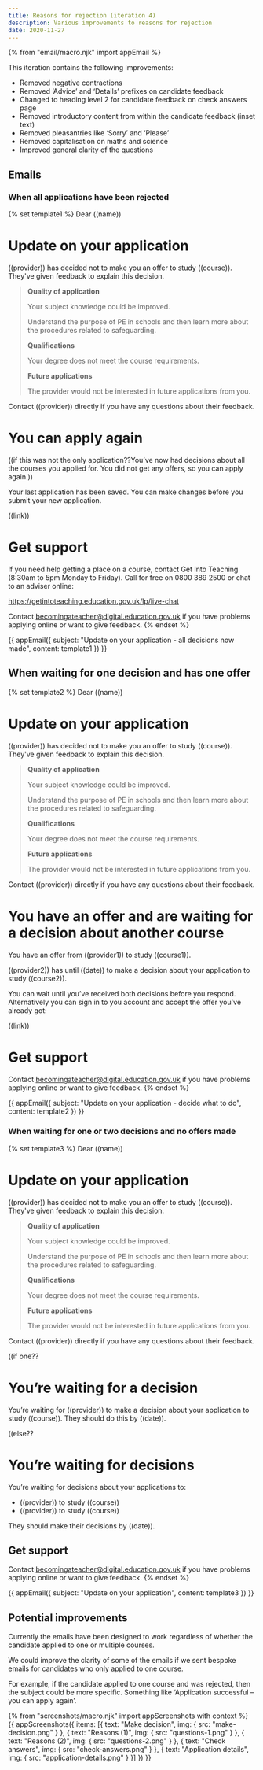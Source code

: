 ```yaml
---
title: Reasons for rejection (iteration 4)
description: Various improvements to reasons for rejection
date: 2020-11-27
---
```


<!-- markdownlint-disable MD001 MD025 -->

{% from "email/macro.njk" import appEmail %}

This iteration contains the following improvements:

* Removed negative contractions
* Removed ‘Advice’ and ‘Details’ prefixes on candidate feedback
* Changed to heading level 2 for candidate feedback on check answers page
* Removed introductory content from within the candidate feedback (inset text)
* Removed pleasantries like ‘Sorry’ and ‘Please’
* Removed capitalisation on maths and science
* Improved general clarity of the questions

## Emails

### When all applications have been rejected

{% set template1 %}
Dear ((name))

# Update on your application

((provider)) has decided not to make you an offer to study ((course)). They've given feedback to explain this decision.

> **Quality of application**
>
> Your subject knowledge could be improved.
>
> Understand the purpose of PE in schools and then learn more about the procedures related to safeguarding.
>
> **Qualifications**
>
> Your degree does not meet the course requirements.
>
> **Future applications**
>
> The provider would not be interested in future applications from you.

Contact ((provider)) directly if you have any questions about their feedback.

# You can apply again

((if this was not the only application??You’ve now had decisions about all the courses you applied for. You did not get any offers, so you can apply again.))

Your last application has been saved. You can make changes before you submit your new application.

((link))

# Get support

If you need help getting a place on a course, contact Get Into Teaching (8:30am to 5pm Monday to Friday). Call for free on 0800 389 2500 or chat to an adviser online:

https://getintoteaching.education.gov.uk/lp/live-chat

Contact becomingateacher@digital.education.gov.uk if you have problems applying online or want to give feedback.
{% endset %}

{{ appEmail({
  subject: "Update on your application - all decisions now made",
  content: template1
}) }}

## When waiting for one decision and has one offer

{% set template2 %}
Dear ((name))

# Update on your application

((provider)) has decided not to make you an offer to study ((course)). They've given feedback to explain this decision.

> **Quality of application**
>
> Your subject knowledge could be improved.
>
> Understand the purpose of PE in schools and then learn more about the procedures related to safeguarding.
>
> **Qualifications**
>
> Your degree does not meet the course requirements.
>
> **Future applications**
>
> The provider would not be interested in future applications from you.

Contact ((provider)) directly if you have any questions about their feedback.

# You have an offer and are waiting for a decision about another course

You have an offer from ((provider1)) to study ((course1)).

((provider2)) has until ((date)) to make a decision about your application to study ((course2)).

You can wait until you’ve received both decisions before you respond. Alternatively you can sign in to you account and accept the offer you’ve already got:

((link))

# Get support

Contact becomingateacher@digital.education.gov.uk if you have problems applying online or want to give feedback.
{% endset %}

{{ appEmail({
  subject: "Update on your application - decide what to do",
  content: template2
}) }}

### When waiting for one or two decisions and no offers made

{% set template3 %}
Dear ((name))

# Update on your application

((provider)) has decided not to make you an offer to study ((course)). They've given feedback to explain this decision.

> **Quality of application**
>
> Your subject knowledge could be improved.
>
> Understand the purpose of PE in schools and then learn more about the procedures related to safeguarding.
>
> **Qualifications**
>
> Your degree does not meet the course requirements.
>
> **Future applications**
>
> The provider would not be interested in future applications from you.

Contact ((provider)) directly if you have any questions about their feedback.

((if one??

# You’re waiting for a decision

You’re waiting for ((provider)) to make a decision about your application to study ((course)). They should do this by ((date)).

((else??

# You’re waiting for decisions

You’re waiting for decisions about your applications to:

* ((provider)) to study ((course))
* ((provider)) to study ((course))

They should make their decisions by ((date)).

## Get support

Contact becomingateacher@digital.education.gov.uk if you have problems applying online or want to give feedback.
{% endset %}

{{ appEmail({
  subject: "Update on your application",
  content: template3
}) }}

## Potential improvements

Currently the emails have been designed to work regardless of whether the candidate applied to one or multiple courses.

We could improve the clarity of some of the emails if we sent bespoke emails for candidates who only applied to one course.

For example, if the candidate applied to one course and was rejected, then the subject could be more specific. Something like ‘Application successful – you can apply again’.

{% from "screenshots/macro.njk" import appScreenshots with context %}
{{ appScreenshots({
  items: [{
    text: "Make decision",
    img: {
      src: "make-decision.png"
    }
  }, {
    text: "Reasons (1)",
    img: {
      src: "questions-1.png"
    }
  }, {
    text: "Reasons (2)",
    img: {
      src: "questions-2.png"
    }
  }, {
    text: "Check answers",
    img: {
      src: "check-answers.png"
    }
  }, {
    text: "Application details",
    img: {
      src: "application-details.png"
    }
  }]
}) }}

